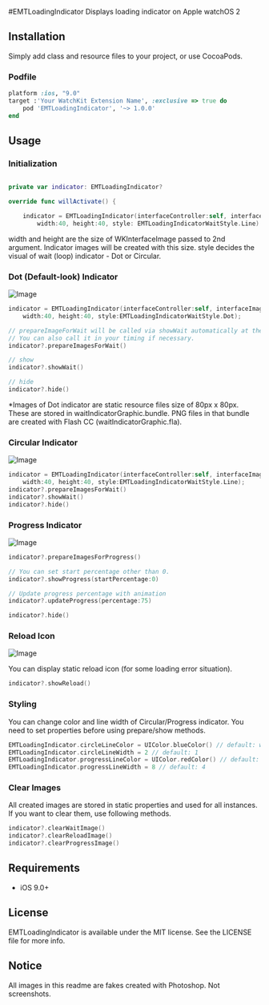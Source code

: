 #EMTLoadingIndicator
Displays loading indicator on Apple watchOS 2

## Installation
Simply add class and resource files to your project, or use CocoaPods.

### Podfile

```ruby
platform :ios, "9.0"
target :'Your WatchKit Extension Name', :exclusive => true do
    pod 'EMTLoadingIndicator', '~> 1.0.0'
end
```

## Usage

### Initialization

```swift

private var indicator: EMTLoadingIndicator?

override func willActivate() {

    indicator = EMTLoadingIndicator(interfaceController:self, interfaceImage:self.image, 
        width:40, height:40, style: EMTLoadingIndicatorWaitStyle.Line)
```

width and height are the size of WKInterfaceImage passed to 2nd argument. Indicator images will be created with this size.
style decides the visual of wait (loop) indicator - Dot or Circular.

### Dot (Default-look) Indicator

![Image](http://www.emotionale.jp/images/git/loading_indicator/img0.jpg)

```swift
indicator = EMTLoadingIndicator(interfaceController:self, interfaceImage:self.image, 
    width:40, height:40, style:EMTLoadingIndicatorWaitStyle.Dot);

// prepareImageForWait will be called via showWait automatically at the first time.
// You can also call it in your timing if necessary.
indicator?.prepareImagesForWait()

// show
indicator?.showWait()

// hide
indicator?.hide()
```
*Images of Dot indicator are static resource files size of 80px x 80px. These are stored in waitIndicatorGraphic.bundle.
 PNG files in that bundle are created with Flash CC (waitIndicatorGraphic.fla).


### Circular Indicator

![Image](http://www.emotionale.jp/images/git/loading_indicator/img1.jpg)

```swift
indicator = EMTLoadingIndicator(interfaceController:self, interfaceImage:self.image, 
    width:40, height:40, style:EMTLoadingIndicatorWaitStyle.Line);
indicator?.prepareImagesForWait()
indicator?.showWait()
indicator?.hide()
```

### Progress Indicator

![Image](http://www.emotionale.jp/images/git/loading_indicator/img2.jpg)

```swift
indicator?.prepareImagesForProgress()

// You can set start percentage other than 0.
indicator?.showProgress(startPercentage:0)

// Update progress percentage with animation
indicator?.updateProgress(percentage:75)

indicator?.hide()
```

### Reload Icon

![Image](http://www.emotionale.jp/images/git/loading_indicator/img3.jpg)

You can display static reload icon (for some loading error situation).

```swift
indicator?.showReload()
```

### Styling

You can change color and line width of Circular/Progress indicator.
You need to set properties before using prepare/show methods.

```swift
EMTLoadingIndicator.circleLineColor = UIColor.blueColor() // default: white
EMTLoadingIndicator.circleLineWidth = 2 // default: 1
EMTLoadingIndicator.progressLineColor = UIColor.redColor() // default: white
EMTLoadingIndicator.progressLineWidth = 8 // default: 4
```

### Clear Images

All created images are stored in static properties and used for all instances.
If you want to clear them, use following methods.

```swift
indicator?.clearWaitImage()
indicator?.clearReloadImage()
indicator?.clearProgressImage()
```

## Requirements
- iOS 9.0+

## License
EMTLoadingIndicator is available under the MIT license. See the LICENSE file for more info.

## Notice
All images in this readme are fakes created with Photoshop. Not screenshots.

